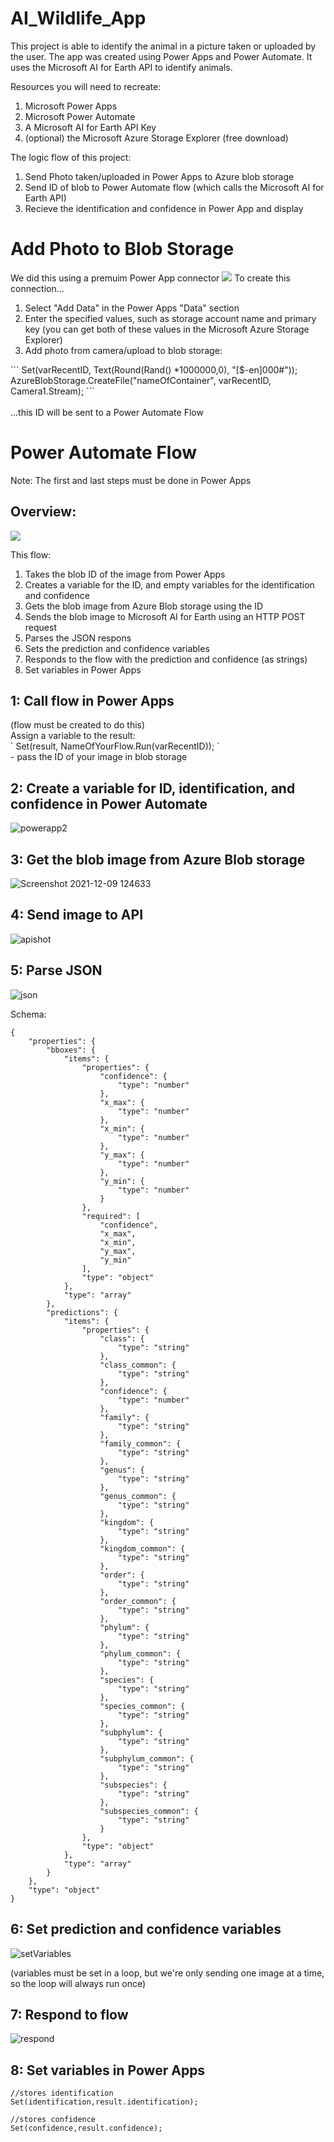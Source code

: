 # AI_Wildlife_App

This project is able to identify the animal in a picture taken or uploaded by the user. The app was created using Power Apps and Power Automate. It uses the Microsoft AI for Earth API to identify animals.

Resources you will need to recreate:
1. Microsoft Power Apps
2. Microsoft Power Automate
3. A Microsoft AI for Earth API Key
4. (optional) the Microsoft Azure Storage Explorer (free download)

The logic flow of this project:
1. Send Photo taken/uploaded in Power Apps to Azure blob storage
2. Send ID of blob to Power Automate flow (which calls the Microsoft AI for Earth API)
3. Recieve the identification and confidence in Power App and display

<h1>Add Photo to Blob Storage</h1>
We did this using a premuim Power App connector
<img src="https://user-images.githubusercontent.com/44957401/145462733-10178a22-ab93-4fd8-bb15-0d8eaf227d0c.png">
To create this connection...
<ol>
    <li>Select "Add Data" in the Power Apps "Data" section</li>
<li>Enter the specified values, such as storage account name and primary key (you can get both of these values in the Microsoft Azure Storage Explorer)</li>
    <li>Add photo from camera/upload to blob storage:</li>
</ol>
```
Set(varRecentID, Text(Round(Rand() *1000000,0), "[$-en]000#"));
AzureBlobStorage.CreateFile("nameOfContainer", varRecentID, Camera1.Stream);  
```
<br> <br>
...this ID will be sent to a Power Automate Flow

<h1>Power Automate Flow</h1>
Note: The first and last steps must be done in Power Apps
<h2>Overview:</h2>
<img src="https://user-images.githubusercontent.com/44957401/145456603-fad9c1e8-bf19-45ba-af8f-76bc154e8188.PNG">

This flow:
1. Takes the blob ID of the image from Power Apps
2. Creates a variable for the ID, and empty variables for the identification and confidence
3. Gets the blob image from Azure Blob storage using the ID
4. Sends the blob image to Microsoft AI for Earth using an HTTP POST request
5. Parses the JSON respons
6. Sets the prediction and confidence variables
7. Responds to the flow with the prediction and confidence (as strings) 
8. Set variables in Power Apps

<h2>1: Call flow in Power Apps</h2>
(flow must be created to do this) <br>
Assign a variable to the result: <br> 
`
Set(result, NameOfYourFlow.Run(varRecentID));
`
<br> - pass the ID of your image in blob storage

<h2>2: Create a variable for ID, identification, and confidence in Power Automate</h2>

![powerapp2](https://user-images.githubusercontent.com/44957401/145456812-cbf3aaf4-e063-4984-9381-cd7448d73bbb.png)

<h2>3: Get the blob image from Azure Blob storage</h2>

![Screenshot 2021-12-09 124633](https://user-images.githubusercontent.com/44957401/145457081-086eb165-b842-4580-b646-46be774c0735.png)

<h2>4: Send image to API </h2>

![apishot](https://user-images.githubusercontent.com/44957401/145457549-12800892-4723-4afc-85e1-7ddb1a1f83a2.png)

<h2>5: Parse JSON </h2>

![json](https://user-images.githubusercontent.com/44957401/145457709-ee84ce6f-b624-4a0f-ac72-1916f9fd3324.png)

Schema:
```
{
    "properties": {
        "bboxes": {
            "items": {
                "properties": {
                    "confidence": {
                        "type": "number"
                    },
                    "x_max": {
                        "type": "number"
                    },
                    "x_min": {
                        "type": "number"
                    },
                    "y_max": {
                        "type": "number"
                    },
                    "y_min": {
                        "type": "number"
                    }
                },
                "required": [
                    "confidence",
                    "x_max",
                    "x_min",
                    "y_max",
                    "y_min"
                ],
                "type": "object"
            },
            "type": "array"
        },
        "predictions": {
            "items": {
                "properties": {
                    "class": {
                        "type": "string"
                    },
                    "class_common": {
                        "type": "string"
                    },
                    "confidence": {
                        "type": "number"
                    },
                    "family": {
                        "type": "string"
                    },
                    "family_common": {
                        "type": "string"
                    },
                    "genus": {
                        "type": "string"
                    },
                    "genus_common": {
                        "type": "string"
                    },
                    "kingdom": {
                        "type": "string"
                    },
                    "kingdom_common": {
                        "type": "string"
                    },
                    "order": {
                        "type": "string"
                    },
                    "order_common": {
                        "type": "string"
                    },
                    "phylum": {
                        "type": "string"
                    },
                    "phylum_common": {
                        "type": "string"
                    },
                    "species": {
                        "type": "string"
                    },
                    "species_common": {
                        "type": "string"
                    },
                    "subphylum": {
                        "type": "string"
                    },
                    "subphylum_common": {
                        "type": "string"
                    },
                    "subspecies": {
                        "type": "string"
                    },
                    "subspecies_common": {
                        "type": "string"
                    }
                },
                "type": "object"
            },
            "type": "array"
        }
    },
    "type": "object"
}
```
<h2>6: Set prediction and confidence variables</h2>

![setVariables](https://user-images.githubusercontent.com/44957401/145458949-e10370ff-2084-4251-8a5f-dadc42c8c926.png)

(variables must be set in a loop, but we're only sending one image at a time, so the loop will always run once)

<h2>7: Respond to flow </h2>

![respond](https://user-images.githubusercontent.com/44957401/145459157-b051bb4d-3cf6-4026-b9e7-449bc82ef7d9.png)

<h2>8: Set variables in Power Apps </h2>

```
//stores identification
Set(identification,result.identification);

//stores confidence
Set(confidence,result.confidence);
```

